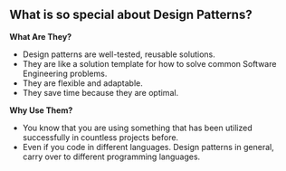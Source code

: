 ## What is so special about Design Patterns?

**What Are They?**
* Design patterns are well-tested, reusable solutions.
* They are like a solution template for how to solve common Software Engineering problems.
* They are flexible and adaptable.
* They save time because they are optimal.

**Why Use Them?**
* You know that you are using something that has been utilized successfully in countless projects before.
* Even if you code in different languages. Design patterns in general, carry over to different programming languages.
    
